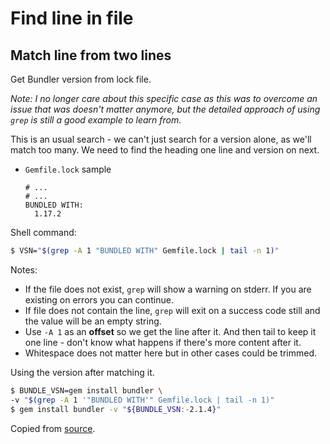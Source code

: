# Find line in file


## Match line from two lines

Get Bundler version from lock file.

_Note: I no longer care about this specific case as this was to overcome an issue that was doesn't matter anymore, but the detailed approach of using `grep` is still a good example to learn from._

This is an usual search - we can't just search for a version alone, as we'll match too many. We need to find the heading one line and version on next.

- `Gemfile.lock` sample
    ```
    # ...
    # ...
    BUNDLED WITH:
      1.17.2
    ```

Shell command:

```sh
$ VSN="$(grep -A 1 "BUNDLED WITH" Gemfile.lock | tail -n 1)"
```

Notes:

- If the file does not exist, `grep` will show a warning on stderr. If you are existing on errors you can continue.
- If file does not contain the line, `grep` will exit on a success code still and the value will be an empty string.
- Use `-A 1` as an **offset** so we get the line after it. And then tail to keep it one line - don't know what happens if there's more content after it.
- Whitespace does not matter here but in other cases could be trimmed.

Using the version after matching it.

```sh
$ BUNDLE_VSN=gem install bundler \
-v "$(grep -A 1 '"BUNDLED WITH'" Gemfile.lock | tail -n 1)"
$ gem install bundler -v "${BUNDLE_VSN:-2.1.4}"
```

Copied from [source](https://bundler.io/blog/2019/05/14/solutions-for-cant-find-gem-bundler-with-executable-bundle.html).

